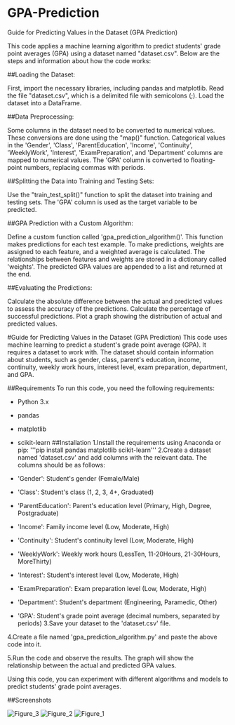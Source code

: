 # GPA-Prediction
Guide for Predicting Values in the Dataset (GPA Prediction)

This code applies a machine learning algorithm to predict students' grade point averages (GPA) using a dataset named "dataset.csv". Below are the steps and information about how the code works:

##Loading the Dataset:

First, import the necessary libraries, including pandas and matplotlib.
Read the file "dataset.csv", which is a delimited file with semicolons (;).
Load the dataset into a DataFrame.

##Data Preprocessing:

Some columns in the dataset need to be converted to numerical values. These conversions are done using the "map()" function.
Categorical values in the 'Gender', 'Class', 'ParentEducation', 'Income', 'Continuity', 'WeeklyWork', 'Interest', 'ExamPreparation', and 'Department' columns are mapped to numerical values.
The 'GPA' column is converted to floating-point numbers, replacing commas with periods.

##Splitting the Data into Training and Testing Sets:

Use the "train_test_split()" function to split the dataset into training and testing sets.
The 'GPA' column is used as the target variable to be predicted.

##GPA Prediction with a Custom Algorithm:

Define a custom function called 'gpa_prediction_algorithm()'. This function makes predictions for each test example.
To make predictions, weights are assigned to each feature, and a weighted average is calculated.
The relationships between features and weights are stored in a dictionary called 'weights'.
The predicted GPA values are appended to a list and returned at the end.

##Evaluating the Predictions:

Calculate the absolute difference between the actual and predicted values to assess the accuracy of the predictions.
Calculate the percentage of successful predictions.
Plot a graph showing the distribution of actual and predicted values.

#Guide for Predicting Values in the Dataset (GPA Prediction)
This code uses machine learning to predict a student's grade point average (GPA). It requires a dataset to work with. The dataset should contain information about students, such as gender, class, parent's education, income, continuity, weekly work hours, interest level, exam preparation, department, and GPA.

##Requirements
To run this code, you need the following requirements:

- Python 3.x
- pandas
- matplotlib
- scikit-learn
##Installation
1.Install the requirements using Anaconda or pip:
'''pip install pandas matplotlib scikit-learn'''
2.Create a dataset named 'dataset.csv' and add columns with the relevant data. The columns should be as follows:

- 'Gender': Student's gender (Female/Male)
- 'Class': Student's class (1, 2, 3, 4+, Graduated)
- 'ParentEducation': Parent's education level (Primary, High, Degree, Postgraduate)
- 'Income': Family income level (Low, Moderate, High)
- 'Continuity': Student's continuity level (Low, Moderate, High)
- 'WeeklyWork': Weekly work hours (LessTen, 11-20Hours, 21-30Hours, MoreThirty)
- 'Interest': Student's interest level (Low, Moderate, High)
- 'ExamPreparation': Exam preparation level (Low, Moderate, High)
- 'Department': Student's department (Engineering, Paramedic, Other)
- 'GPA': Student's grade point average (decimal numbers, separated by periods)
3.Save your dataset to the 'dataset.csv' file.

4.Create a file named 'gpa_prediction_algorithm.py' and paste the above code into it.

5.Run the code and observe the results. The graph will show the relationship between the actual and predicted GPA values.

Using this code, you can experiment with different algorithms and models to predict students' grade point averages.

##Screenshots

![Figure_3](https://github.com/Alper-Eren/GPAPrediction/assets/100538269/7f445811-5267-4dc9-acc2-6a3a1c4ae93d)
![Figure_2](https://github.com/Alper-Eren/GPAPrediction/assets/100538269/df59c159-a8ba-4cc4-8203-68bcd3d179a7)
![Figure_1](https://github.com/Alper-Eren/GPAPrediction/assets/100538269/ed6c80f1-dc7b-4ae8-9586-566f08dd9599)


